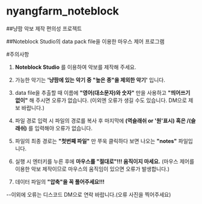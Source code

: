 # nyangfarm_noteblock

##냥팜 악보 제작 편의성 프로젝트

##Noteblock Studio의 data pack file을 이용한 마우스 제어 프로그램

#주의사항
1. **Noteblock Studio** 를 이용하여 악보를 제작해 주세요.

2. 가능한 악기는 **'냥팜에 있는 악기 중 "높은 종"을 제외한 악기'** 입니다.

3. data file을 추출할 때 이름에 **"영어(대소문자)와 숫자"** 만을 사용하고 **"띄어쓰기 없이"** 해 주시면 오류가 없습니다.
(이외엔 오류가 생길 수도 있습니다. DM으로 제보 바랍니다.)

4. 파일 경로 입력 시 파일의 경로를 복사 후 마지막에 **\(역슬래쉬 or '원'표시) 혹은 /(슬래쉬)** 를 입력해야 오류가 없습니다.

5. 파일의 최종 경로는 **"첫번째 파일"** 만 쭈욱 클릭하다 보면 나오는 **"notes"** 파일입니다.

6. 실행 시 엔터키를 누른 후에 **마우스를 "절대로"!!! 움직이지 마세요.** (마우스 제어를 이용한 악보 제작이므로 마우스의 움직임이 있으면 오류가 발생합니다.)

7. 데이터 파일의 **"압축"을 꼭 풀어주세요!!!**

--이외에 오류는 디스코드 DM으로 연락 바랍니다.(오류 사진을 찍어주세요)

